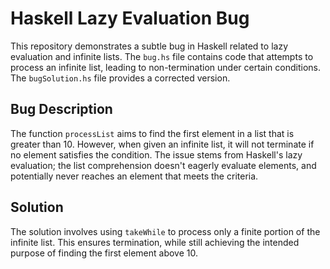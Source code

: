# Haskell Lazy Evaluation Bug

This repository demonstrates a subtle bug in Haskell related to lazy evaluation and infinite lists. The `bug.hs` file contains code that attempts to process an infinite list, leading to non-termination under certain conditions. The `bugSolution.hs` file provides a corrected version.

## Bug Description
The function `processList` aims to find the first element in a list that is greater than 10. However, when given an infinite list, it will not terminate if no element satisfies the condition.  The issue stems from Haskell's lazy evaluation; the list comprehension doesn't eagerly evaluate elements, and potentially never reaches an element that meets the criteria.

## Solution
The solution involves using `takeWhile` to process only a finite portion of the infinite list.  This ensures termination, while still achieving the intended purpose of finding the first element above 10.